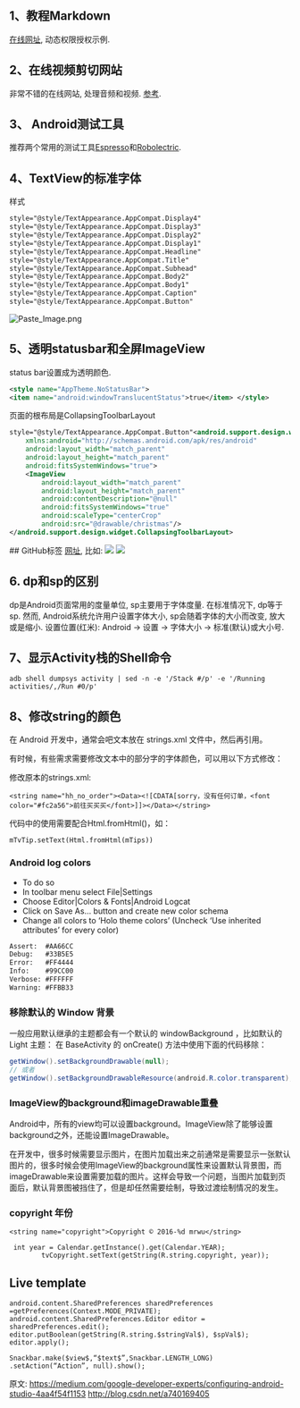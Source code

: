 ## 1、教程Markdown
[在线网址](http://mdp.tylingsoft.com/), 动态权限授权示例.

## 2、在线视频剪切网站
非常不错的在线网站, 处理音频和视频. [参考](http://online-video-cutter.com/).

## 3、 Android测试工具
推荐两个常用的测试工具[Espresso](https://google.github.io/android-testing-support-library/docs/espresso/)和[Robolectric](http://robolectric.org/).

## 4、TextView的标准字体
样式
```xml
style="@style/TextAppearance.AppCompat.Display4"
style="@style/TextAppearance.AppCompat.Display3"
style="@style/TextAppearance.AppCompat.Display2"
style="@style/TextAppearance.AppCompat.Display1"
style="@style/TextAppearance.AppCompat.Headline"
style="@style/TextAppearance.AppCompat.Title"
style="@style/TextAppearance.AppCompat.Subhead"
style="@style/TextAppearance.AppCompat.Body2"
style="@style/TextAppearance.AppCompat.Body1"
style="@style/TextAppearance.AppCompat.Caption"
style="@style/TextAppearance.AppCompat.Button"
```

![Paste_Image.png](http://upload-images.jianshu.io/upload_images/1990324-f542adaf4c372fa3.png?imageMogr2/auto-orient/strip%7CimageView2/2/w/1240)

## 5、透明statusbar和全屏ImageView
status bar设置成为透明颜色.
```xml
<style name="AppTheme.NoStatusBar"> 
<item name="android:windowTranslucentStatus">true</item> </style>
```
页面的根布局是CollapsingToolbarLayout
```xml
style="@style/TextAppearance.AppCompat.Button"<android.support.design.widget.CollapsingToolbarLayout
    xmlns:android="http://schemas.android.com/apk/res/android"
    android:layout_width="match_parent"
    android:layout_height="match_parent"
    android:fitsSystemWindows="true">
    <ImageView
        android:layout_width="match_parent"
        android:layout_height="match_parent"
        android:contentDescription="@null"
        android:fitsSystemWindows="true"
        android:scaleType="centerCrop"
        android:src="@drawable/christmas"/>
</android.support.design.widget.CollapsingToolbarLayout>
```
## GitHub标签
[网址](http://shields.io/), 比如:
![](https://img.shields.io/badge/platform-Android-green.svg)
![](https://img.shields.io/badge/architecture-Clean%20Architecture-green.svg)

## 6. dp和sp的区别
dp是Android页面常用的度量单位, sp主要用于字体度量.
在标准情况下, dp等于sp. 然而, Android系统允许用户设置字体大小, sp会随着字体的大小而改变, 放大或是缩小.
设置位置(红米): Android -> 设置 -> 字体大小 -> 标准(默认)或大小号.

## 7、显示Activity栈的Shell命令
```
adb shell dumpsys activity | sed -n -e '/Stack #/p' -e '/Running activities/,/Run #0/p'
```
## 8、修改string的颜色
在 Android 开发中，通常会吧文本放在 strings.xml 文件中，然后再引用。

有时候，有些需求需要修改文本中的部分字的字体颜色，可以用以下方式修改：

修改原本的strings.xml:
```
<string name="hh_no_order"><Data><![CDATA[sorry，没有任何订单，<font color="#fc2a56">前往买买买</font>]]></Data></string>
```
代码中的使用需要配合Html.fromHtml()，如：
```
mTvTip.setText(Html.fromHtml(mTips))
```

### Android log colors
- To do so
- In toolbar menu select File|Settings
- Choose Editor|Colors & Fonts|Android Logcat
- Click on Save As… button and create new color schema
- Change all colors to ‘Holo theme colors’ (Uncheck ‘Use inherited attributes’ for every color)

```xml
Assert:  #AA66CC
Debug:   #33B5E5
Error:   #FF4444
Info:    #99CC00
Verbose: #FFFFFF
Warning: #FFBB33
```
### 移除默认的 Window 背景

一般应用默认继承的主题都会有一个默认的 windowBackground ，比如默认的 Light 主题：
在 BaseActivity 的 onCreate() 方法中使用下面的代码移除：
```java
getWindow().setBackgroundDrawable(null);
// 或者
getWindow().setBackgroundDrawableResource(android.R.color.transparent);
```

### ImageView的background和imageDrawable重叠

Android中，所有的view均可以设置background。ImageView除了能够设置background之外，还能设置ImageDrawable。

在开发中，很多时候需要显示图片，在图片加载出来之前通常是需要显示一张默认图片的，很多时候会使用ImageView的background属性来设置默认背景图，而imageDrawable来设置需要加载的图片。这样会导致一个问题，当图片加载到页面后，默认背景图被挡住了，但是却任然需要绘制，导致过渡绘制情况的发生。

### copyright 年份
```
<string name="copyright">Copyright © 2016-%d mrwu</string>

 int year = Calendar.getInstance().get(Calendar.YEAR);
        tvCopyright.setText(getString(R.string.copyright, year));

```

## Live template
 ```
android.content.SharedPreferences sharedPreferences =getPreferences(Context.MODE_PRIVATE);
android.content.SharedPreferences.Editor editor = sharedPreferences.edit();
editor.putBoolean(getString(R.string.$stringVal$), $spVal$);
editor.apply();

Snackbar.make($view$,“$text$”,Snackbar.LENGTH_LONG)
 .setAction(“Action”, null).show();
```

原文:
https://medium.com/google-developer-experts/configuring-android-studio-4aa4f54f1153
http://blog.csdn.net/a740169405
